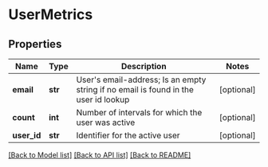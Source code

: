 # UserMetrics

## Properties
Name | Type | Description | Notes
------------ | ------------- | ------------- | -------------
**email** | **str** | User&#39;s email-address; Is an empty string if no email is found in the user id lookup | [optional] 
**count** | **int** | Number of intervals for which the user was active | [optional] 
**user_id** | **str** | Identifier for the active user | [optional] 

[[Back to Model list]](../README.md#documentation-for-models) [[Back to API list]](../README.md#documentation-for-api-endpoints) [[Back to README]](../README.md)


